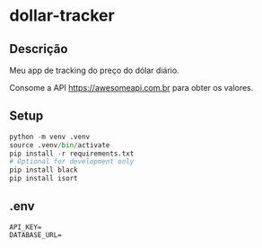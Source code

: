 # dollar-tracker

## Descrição

Meu app de tracking do preço do dólar diário.

Consome a API https://awesomeapi.com.br para obter os valores.

## Setup

```py
python -m venv .venv
source .venv/bin/activate
pip install -r requirements.txt
# Optional for development only
pip install black
pip install isort
```

## .env

```
API_KEY=
DATABASE_URL=
```

